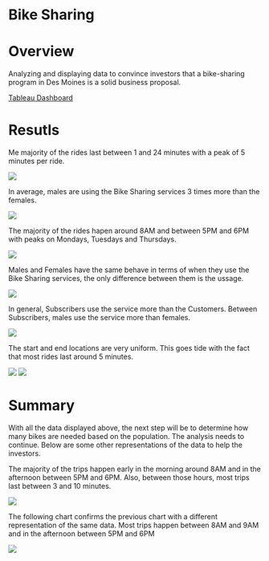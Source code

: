 # Bike Sharing

# Overview
Analyzing and displaying data to convince investors that a bike-sharing program in Des Moines is a solid business proposal.

[Tableau Dashboard](https://public.tableau.com/views/Columbus01/TopStartingLocations?:language=en-US&publish=yes&:display_count=n&:origin=viz_share_link)

# Resutls
Me majority of the rides last between 1 and 24 minutes with a peak of 5 minutes per ride.

<img src="https://github.com/juliomeza/bikesharing/blob/main/screenshots/01%20Checkout%20times%20for%20Users.png">

In average, males are using the Bike Sharing services 3 times more than the females.

<img src="https://github.com/juliomeza/bikesharing/blob/main/screenshots/02%20Checkout%20times%20per%20Gender.png">

The majority of the rides hapen around 8AM and between 5PM and 6PM with peaks on Mondays, Tuesdays and Thursdays.

<img src="https://github.com/juliomeza/bikesharing/blob/main/screenshots/03%20Trips%20by%20Weekday%20for%20Each%20Hour.png">

Males and Females have the same behave in terms of when they use the Bike Sharing services, the only difference between them is the ussage.

<img src="https://github.com/juliomeza/bikesharing/blob/main/screenshots/04%20Trips%20by%20Gender%20(Weekday%20per%20Hour).png">


In general, Subscribers use the service more than the Customers. Between Subscribers, males use the service more than females.

<img src="https://github.com/juliomeza/bikesharing/blob/main/screenshots/05%20Trips%20by%20Gender%20by%20Weekday.png">

The start and end locations are very uniform. This goes tide with the fact that most rides last around 5 minutes.

<img src="https://github.com/juliomeza/bikesharing/blob/main/screenshots/06%20Starting%20Location.png">

<img src="https://github.com/juliomeza/bikesharing/blob/main/screenshots/07%20Ending%20Location.png">

# Summary
With all the data displayed above, the next step will be to determine how many bikes are needed based on the population. The analysis needs to continue. Below are some other representations of the data to help the investors.

The majority of the trips happen early in the morning around 8AM and in the afternoon between 5PM and 6PM. Also, between those hours, most trips last between 3 and 10 minutes.

<img src="https://github.com/juliomeza/bikesharing/blob/main/screenshots/08%20Trips%20by%20Start%20Time%20and%20Trip%20Duration%20in%20Minutes.png">

The following chart confirms the previous chart with a different representation of the same data. Most trips happen between 8AM and 9AM and in the afternoon between 5PM and 6PM

<img src="https://github.com/juliomeza/bikesharing/blob/main/screenshots/09%20Trips%20by%20Start%20Time%20and%20Trip%20Duration%20in%20Minutes%20BAR%20CHART.png">